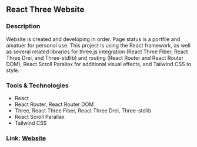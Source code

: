 ## React Three Website

### Description
 Website is created and developing in order. Page status is a portfile and amatuer for personal use. This project is using the React framework, as well as several related libraries for three.js integration (React Three Fiber, React Three Drei, and Three-stdlib) and routing (React Router and React Router DOM), React Scroll Parallax for additional visual effects, and Tailwind CSS to style. 

### Tools & Technologies
 * React
 * React Router, React Router DOM 
 * Three, React Three Fiber, React Three Drei, Three-stdlib
 * React Scroll Parallax
 * Tailwind CSS

### Link: [Website](https://danyatcode.github.io/react-three-website/)
